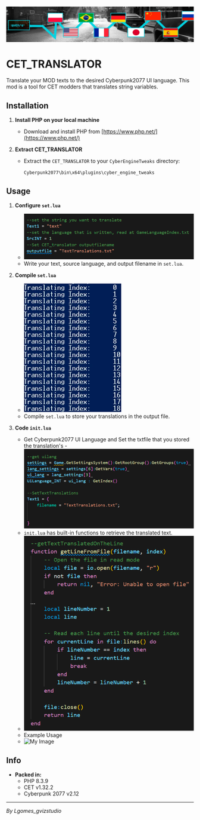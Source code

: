 ![My Image](15599-1720073018-2095882523.png)
# CET_TRANSLATOR

Translate your MOD texts to the desired Cyberpunk2077 UI language. This mod is a tool for CET modders that translates string variables.

## Installation

1. **Install PHP on your local machine**
   - Download and install PHP from [https://www.php.net/](https://www.php.net/)

2. **Extract CET_TRANSLATOR**
   - Extract the `CET_TRANSLATOR` to your `CyberEngineTweaks` directory:
     ```
     Cyberpunk2077\bin\x64\plugins\cyber_engine_tweaks
     ```

## Usage

1. **Configure `set.lua`**
   - ![My Image](iuyuiyiy.png)
   - Write your text, source language, and output filename in `set.lua`.

2. **Compile `set.lua`**
   - ![My Image](15599-1720073026-2097235707.png)
   - Compile `set.lua` to store your translations in the output file.



3. **Code `init.lua`**
   - Get Cyberpunk2077 UI Language and Set the txtfile that you stored the translation's
   -![My Image](sdfwewreqq.png)
   - `init.lua` has built-in functions to retrieve the translated text.
   - ![My Image](awqwrwerrwre.png)
   - Example Usage
   - ![My Image](aasdqweqweqweqweqwe.png)

## Info

- **Packed in:**
  - PHP 8.3.9
  - CET v1.32.2
  - Cyberpunk 2077 v2.12

---

*By Lgomes_gvizstudio*
